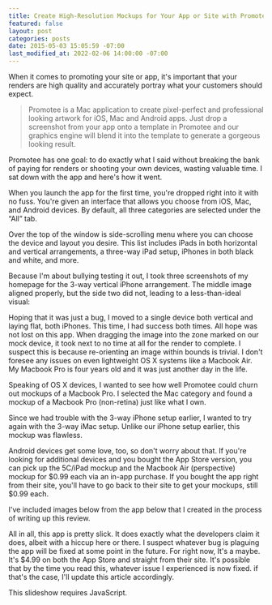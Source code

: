 ```yaml
---
title: Create High-Resolution Mockups for Your App or Site with Promotee
featured: false
layout: post
categories: posts
date: 2015-05-03 15:05:59 -07:00
last_modified_at: 2022-02-06 14:00:00 -07:00
---
```


When it comes to promoting your site or app, it's important that your renders are high quality and accurately portray what your customers should expect.

> Promotee is a Mac application to create pixel-perfect and professional looking artwork for iOS, Mac and Android apps. Just drop a screenshot from your app onto a template in Promotee and our graphics engine will blend it into the template to generate a gorgeous looking result.

Promotee has one goal: to do exactly what I said without breaking the bank of paying for renders or shooting your own devices, wasting valuable time. I sat down with the app and here's how it went.

When you launch the app for the first time, you're dropped right into it with no fuss. You're given an interface that allows you choose from iOS, Mac, and Android devices. By default, all three categories are selected under the “All” tab.

Over the top of the window is side-scrolling menu where you can choose the device and layout you desire. This list includes iPads in both horizontal and vertical arrangements, a three-way iPad setup, iPhones in both black and white, and more.

Because I'm about bullying testing it out, I took three screenshots of my homepage for the 3-way vertical iPhone arrangement. The middle image aligned properly, but the side two did not, leading to a less-than-ideal visual:



Hoping that it was just a bug, I moved to a single device both vertical and laying flat, both iPhones. This time, I had success both times. All hope was not lost on this app. When dragging the image into the zone marked on our mock device, it took next to no time at all for the render to complete. I suspect this is because re-orienting an image within bounds is trivial. I don't foresee any issues on even lightweight OS X systems like a Macbook Air. My Macbook Pro is four years old and it was just another day in the life.

Speaking of OS X devices, I wanted to see how well Promotee could churn out mockups of a Macbook Pro. I selected the Mac category and found a mockup of a Macbook Pro (non-retina) just like what I own.

Since we had trouble with the 3-way iPhone setup earlier, I wanted to try again with the 3-way iMac setup. Unlike our iPhone setup earlier, this mockup was flawless.

Android devices get some love, too, so don't worry about that. If you're looking for additional devices and you bought the App Store version, you can pick up the 5C/iPad mockup and the Macbook Air (perspective) mockup for $0.99 each via an in-app purchase. If you bought the app right from their site, you'll have to go back to their site to get your mockups, still $0.99 each.

I've included images below from the app below that I created in the process of writing up this review.

All in all, this app is pretty slick. It does exactly what the developers claim it does, albeit with a hiccup here or there. I suspect whatever bug is plaguing the app will be fixed at some point in the future. For right now, It's a maybe. It's $4.99 on both the App Store and straight from their site. It's possible that by the time you read this, whatever issue I experienced is now fixed. if that's the case, I'll update this article accordingly.

This slideshow requires JavaScript.

